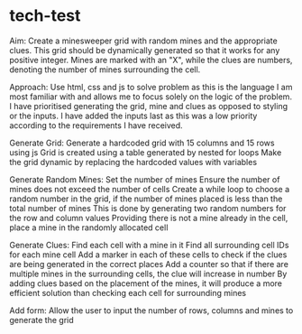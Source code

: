 # tech-test

Aim:
Create a minesweeper grid with random mines and the appropriate clues. This grid should be dynamically generated so that it works for any positive integer. Mines are marked with an "X", while the clues are numbers, denoting the number of mines surrounding the cell.

Approach:
Use html, css and js to solve problem as this is the language I am most familiar with and allows me to focus solely on the logic of the problem.
I have prioritised generating the grid, mine and clues as opposed to styling or the inputs. I have added the inputs last as this was a low priority according to the requirements I have received.

Generate Grid:
Generate a hardcoded grid with 15 columns and 15 rows using js
Grid is created using a table generated by nested for loops
Make the grid dynamic by replacing the hardcoded values with variables

Generate Random Mines:
Set the number of mines
Ensure the number of mines does not exceed the number of cells
Create a while loop to choose a random number in the grid, if the number of mines placed is less than the total number of mines
This is done by generating two random numbers for the row and column values
Providing there is not a mine already in the cell, place a mine in the randomly allocated cell

Generate Clues:
Find each cell with a mine in it
Find all surrounding cell IDs for each mine cell
Add a marker in each of these cells to check if the clues are being generated in the correct places
Add a counter so that if there are multiple mines in the surrounding cells, the clue will increase in number
By adding clues based on the placement of the mines, it will produce a more efficient solution than checking each cell for surrounding mines

Add form:
Allow the user to input the number of rows, columns and mines to generate the grid
